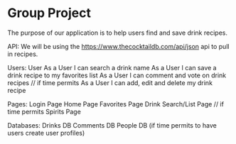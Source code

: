 Group Project
=================

The purpose of our application is to help users find and save drink recipes. 

API: 
We will be using the https://www.thecocktaildb.com/api/json api to pull in recipes. 

Users: 
     User
        As a User I can search a drink name
        As a User I can save a drink recipe to my favorites list
        As a User I can comment and vote on drink recipes
        // if time permits
        As a User I can add, edit and delete my drink recipe

Pages: 
Login Page
Home Page
Favorites Page
Drink Search/List Page
// if time permits
Spirits Page

Databases: 
Drinks DB
Comments DB
People DB (if time permits to have users create user profiles) 